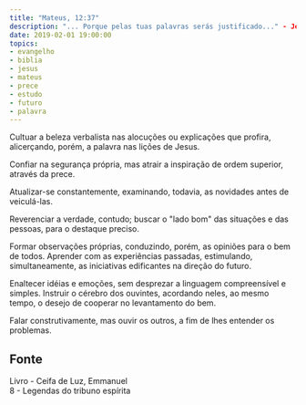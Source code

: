 ```yaml
---
title: "Mateus, 12:37"
description: "... Porque pelas tuas palavras serás justificado..." - Jesus
date: 2019-02-01 19:00:00
topics: 
- evangelho
- biblia
- jesus
- mateus
- prece
- estudo
- futuro
- palavra
---
```


Cultuar a beleza verbalista nas alocuções ou explicações que profira, alicerçando, porém, a
palavra nas lições de Jesus.

Confiar na segurança própria, mas atrair a inspiração de ordem superior, através da prece.

Atualizar-se constantemente, examinando, todavia, as novidades antes de veiculá-las.

Reverenciar a verdade, contudo; buscar o "lado bom" das situações e das pessoas, para o
destaque preciso.

Formar observações próprias, conduzindo, porém, as opiniões para o bem de todos.
Aprender com as experiências passadas, estimulando, simultaneamente, as iniciativas
edificantes na direção do futuro.

Enaltecer idéias e emoções, sem desprezar a linguagem compreensível e simples.
Instruir o cérebro dos ouvintes, acordando neles, ao mesmo tempo, o desejo de cooperar
no levantamento do bem.

Falar construtivamente, mas ouvir os outros, a fim de lhes entender os problemas.

## Fonte
Livro - Ceifa de Luz, Emmanuel  
8 - Legendas do tribuno espírita
